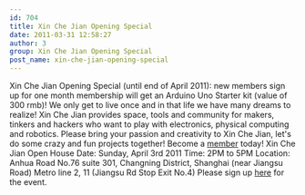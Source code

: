 ```yaml
---
id: 704
title: Xin Che Jian Opening Special
date: 2011-03-31 12:58:27
author: 3
group: Xin Che Jian Opening Special
post_name: xin-che-jian-opening-special
---
```


Xin Che Jian Opening Special (until end of April 2011): new members sign up for one month membership will get an Arduino Uno Starter kit (value of 300 rmb)! We only get to live once and in that life we have many dreams to realize! Xin Che Jian provides space, tools and community for makers, tinkers and hackers who want to play with electronics, physical computing and robotics. Please bring your passion and creativity to Xin Che Jian, let's do some crazy and fun projects together! Become a [member](http://xinchejian.com/membership) today! Xin Che Jian Open House Date: Sunday, April 3rd 2011 Time: 2PM to 5PM Location: Anhua Road No.76 suite 301, Changning District, Shanghai (near Jiangsu Road) Metro line 2, 11 (Jiangsu Rd Stop Exit No.4) Please sign up [here](http://xinchejian.com/event/?regevent%5Faction=register&event%5Fid=4&name%5Fof%5Fevent=XinCheJianOpenHouse) for the event.